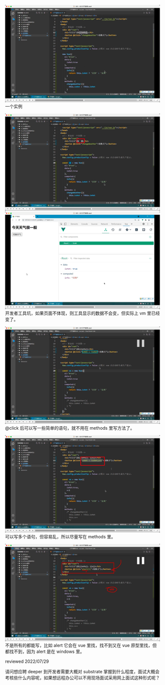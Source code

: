 ![](./img/2022-07-17-09-32-02.png)  
一个实例

![](./img/2022-07-17-09-36-13.png)
![](./img/2022-07-17-09-35-10.png)  
开发者工具坑，如果页面不体现，则工具显示的数据不会变，但实际上 vm 里已经变了。

![](./img/2022-07-17-09-37-21.png)  
@click 后可以写一些简单的语句，就不用在 methods 里写方法了。

![](./img/2022-07-17-09-39-08.png)  
可以写多个语句，但容易乱，所以尽量写在 methods 里。

![](./img/2022-07-17-09-43-48.png)  
不是所有的都能写，比如 alert 它会在 vue 里找，找不到又在 vue 原型里找，但都找不到，因为 alert 是在 windows 里。

reviewed 2022/07/29

请问想应聘 deeper 到开发者需要大概对 substrate 掌握到什么程度，面试大概会考核些什么内容呢，如果想远程办公可以不用现场面试采用网上面试这种形式呢？
